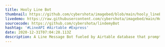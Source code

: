 ```yaml
---
title: Hooly Line Bot
thumbnail: https://github.com/cybershota/imagebed/blob/main/hooly_lineBot.gif?raw=true
livedemo: https://raw.githubusercontent.com/cybershota/imagebed/main/HoolyLineBotQRCode.png
sourcecode: https://github.com/cybershota/lindemyBot
hashtag: '#LineAPI #Airtable #Express'
date: 2020-12-31T07:04:28.113Z
description: A Line Message Bot fueled by Airtable database that prompts coding questions.
---
```

